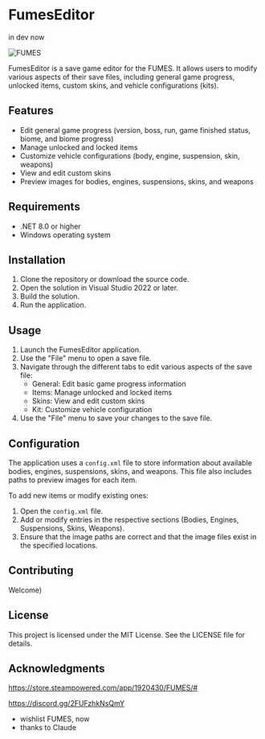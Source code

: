 # FumesEditor

in dev now

![FUMES](https://shared.akamai.steamstatic.com/store_item_assets/steam/apps/1920430/extras/fumes_b.gif)

FumesEditor is a save game editor for the FUMES. It allows users to modify various aspects of their save files, including general game progress, unlocked items, custom skins, and vehicle configurations (kits).

## Features

- Edit general game progress (version, boss, run, game finished status, biome, and biome progress)
- Manage unlocked and locked items
- Customize vehicle configurations (body, engine, suspension, skin, weapons)
- View and edit custom skins
- Preview images for bodies, engines, suspensions, skins, and weapons

## Requirements

- .NET 8.0 or higher
- Windows operating system

## Installation

1. Clone the repository or download the source code.
2. Open the solution in Visual Studio 2022 or later.
3. Build the solution.
4. Run the application.

## Usage

1. Launch the FumesEditor application.
2. Use the "File" menu to open a save file.
3. Navigate through the different tabs to edit various aspects of the save file:
   - General: Edit basic game progress information
   - Items: Manage unlocked and locked items
   - Skins: View and edit custom skins
   - Kit: Customize vehicle configuration
4. Use the "File" menu to save your changes to the save file.

## Configuration

The application uses a `config.xml` file to store information about available bodies, engines, suspensions, skins, and weapons. This file also includes paths to preview images for each item.

To add new items or modify existing ones:

1. Open the `config.xml` file.
2. Add or modify entries in the respective sections (Bodies, Engines, Suspensions, Skins, Weapons).
3. Ensure that the image paths are correct and that the image files exist in the specified locations.

## Contributing

Welcome)

## License

This project is licensed under the MIT License. See the LICENSE file for details.

## Acknowledgments

https://store.steampowered.com/app/1920430/FUMES/#

https://discord.gg/2FUFzhkNsQmY

- wishlist FUMES, now
- thanks to Claude
